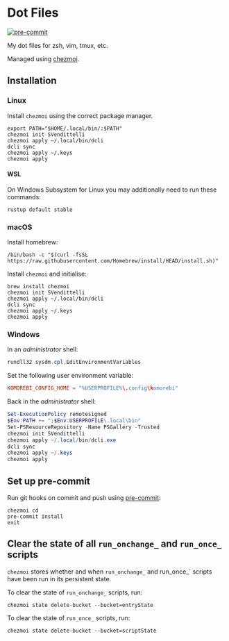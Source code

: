 # Dot Files

[![pre-commit](https://img.shields.io/badge/pre--commit-enabled-brightgreen?logo=pre-commit)](https://github.com/pre-commit/pre-commit)

My dot files for zsh, vim, tmux, etc.

Managed using [chezmoi](https://www.chezmoi.io/).

## Installation

### Linux

Install `chezmoi` using the correct package manager.

```shell
export PATH="$HOME/.local/bin/:$PATH"
chezmoi init SVendittelli
chezmoi apply ~/.local/bin/dcli
dcli sync
chezmoi apply ~/.keys
chezmoi apply
```

#### WSL

On Windows Subsystem for Linux you may additionally need to run these commands:

```shell
rustup default stable
```

### macOS

Install homebrew:

```shell
/bin/bash -c "$(curl -fsSL https://raw.githubusercontent.com/Homebrew/install/HEAD/install.sh)"
```

Install `chezmoi` and initialise:

```shell
brew install chezmoi
chezmoi init SVendittelli
chezmoi apply ~/.local/bin/dcli
dcli sync
chezmoi apply ~/.keys
chezmoi apply
```

### Windows

In an _administrator_ shell:

```powershell
rundll32 sysdm.cpl,EditEnvironmentVariables
```

Set the following user environment variable:

```toml
KOMOREBI_CONFIG_HOME = "%USERPROFILE%\.config\komorebi"
```

Back in the _administrator_ shell:

```powershell
Set-ExecutionPolicy remotesigned
$Env:PATH += ";$Env:USERPROFILE\.local\bin"
Set-PSResourceRepository -Name PSGallery -Trusted
chezmoi init SVendittelli
chezmoi apply ~/.local/bin/dcli.exe
dcli sync
chezmoi apply ~/.keys
chezmoi apply
```

## Set up pre-commit

Run git hooks on commit and push using [pre-commit](https://pre-commit.com/):

```shell
chezmoi cd
pre-commit install
exit
```

## Clear the state of all `run_onchange_` and `run_once_` scripts

`chezmoi` stores whether and when `run_onchange_` and run_once_` scripts have been run in its persistent state.

To clear the state of `run_onchange_` scripts, run:

```shell
chezmoi state delete-bucket --bucket=entryState
```

To clear the state of `run_once_` scripts, run:

```shell
chezmoi state delete-bucket --bucket=scriptState
```
